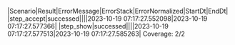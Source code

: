 |Scenario|Result|ErrorMessage|ErrorStack|ErrorNormalized|StartDt|EndDt|
|step_accept|successed||||2023-10-19 07:17:27.552098|2023-10-19 07:17:27.577366|
|step_show|successed||||2023-10-19 07:17:27.577513|2023-10-19 07:17:27.585263|
Coverage: 2/2
